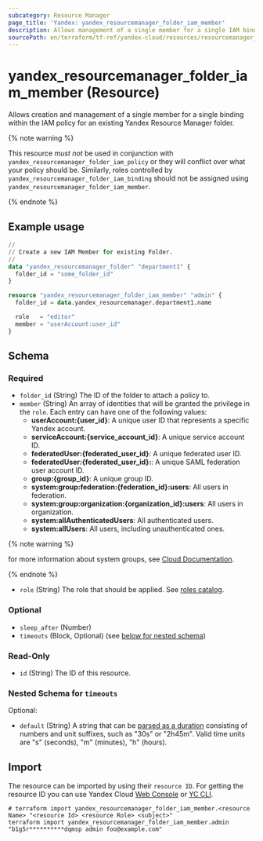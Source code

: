 ```yaml
---
subcategory: Resource Manager
page_title: 'Yandex: yandex_resourcemanager_folder_iam_member'
description: Allows management of a single member for a single IAM binding for a Yandex Resource Manager folder.
sourcePath: en/terraform/tf-ref/yandex-cloud/resources/resourcemanager_folder_iam_member.md
---
```


# yandex_resourcemanager_folder_iam_member (Resource)

Allows creation and management of a single member for a single binding within the IAM policy for an existing Yandex Resource Manager folder.

{% note warning %}

This resource *must not* be used in conjunction with `yandex_resourcemanager_folder_iam_policy` or they will conflict over what your policy should be. Similarly, roles controlled by `yandex_resourcemanager_folder_iam_binding` should not be assigned using `yandex_resourcemanager_folder_iam_member`.

{% endnote %}


## Example usage

```terraform
//
// Create a new IAM Member for existing Folder.
//
data "yandex_resourcemanager_folder" "department1" {
  folder_id = "some_folder_id"
}

resource "yandex_resourcemanager_folder_iam_member" "admin" {
  folder_id = data.yandex_resourcemanager.department1.name

  role   = "editor"
  member = "userAccount:user_id"
}
```

<!-- schema generated by tfplugindocs -->
## Schema

### Required

- `folder_id` (String) The ID of the folder to attach a policy to.
- `member` (String) An array of identities that will be granted the privilege in the `role`. Each entry can have one of the following values:
  * **userAccount:{user_id}**: A unique user ID that represents a specific Yandex account.
  * **serviceAccount:{service_account_id}**: A unique service account ID.
  * **federatedUser:{federated_user_id}**: A unique federated user ID.
  * **federatedUser:{federated_user_id}:**: A unique SAML federation user account ID.
  * **group:{group_id}**: A unique group ID.
  * **system:group:federation:{federation_id}:users**: All users in federation.
  * **system:group:organization:{organization_id}:users**: All users in organization.
  * **system:allAuthenticatedUsers**: All authenticated users.
  * **system:allUsers**: All users, including unauthenticated ones.

{% note warning %}

for more information about system groups, see [Cloud Documentation](https://yandex.cloud/docs/iam/concepts/access-control/system-group).

{% endnote %}

- `role` (String) The role that should be applied. See [roles catalog](https://yandex.cloud/docs/iam/roles-reference).

### Optional

- `sleep_after` (Number)
- `timeouts` (Block, Optional) (see [below for nested schema](#nestedblock--timeouts))

### Read-Only

- `id` (String) The ID of this resource.

<a id="nestedblock--timeouts"></a>
### Nested Schema for `timeouts`

Optional:

- `default` (String) A string that can be [parsed as a duration](https://pkg.go.dev/time#ParseDuration) consisting of numbers and unit suffixes, such as "30s" or "2h45m". Valid time units are "s" (seconds), "m" (minutes), "h" (hours).

## Import

The resource can be imported by using their `resource ID`. For getting the resource ID you can use Yandex Cloud [Web Console](https://console.yandex.cloud) or [YC CLI](https://yandex.cloud/docs/cli/quickstart).

```shell
# terraform import yandex_resourcemanager_folder_iam_member.<resource Name> "<resource Id> <resource Role> <subject>"
terraform import yandex_resourcemanager_folder_iam_member.admin "b1g5r**********dqmsp admin foo@example.com"
```
